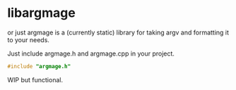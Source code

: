 # libargmage

or just argmage is a (currently static) library for taking argv and formatting it to your needs.

Just include argmage.h and argmage.cpp in your project.

```cpp
#include "argmage.h"
```

WIP but functional.
